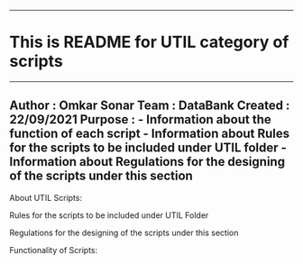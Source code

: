 -----------------------------------------------
# This is README for UTIL category of scripts
-----------------------------------------------

Author	: Omkar Sonar
Team	: DataBank
Created : 22/09/2021
Purpose	: 
		- Information about the function of each script
		- Information about Rules for the scripts to be included under UTIL folder
		- Information about Regulations for the designing of the scripts under this section
-----------------------------------------------

About UTIL Scripts:


Rules for the scripts to be included under UTIL Folder


Regulations for the designing of the scripts under this section


Functionality of Scripts:



